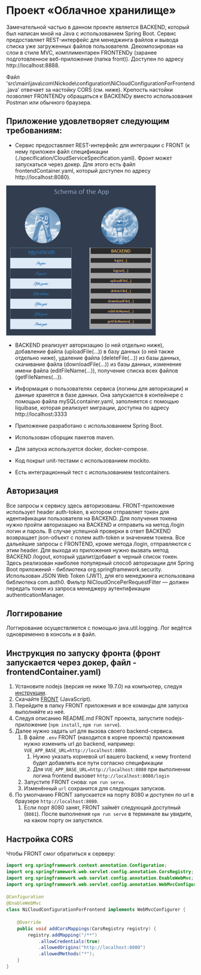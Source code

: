 # Проект «Облачное хранилище»

Замечательной частью в данном проекте является BACKEND, который был написан мной на Java с использованием Spring Boot. Сервис предоставляет REST-интерфейс для менеджинга файлов и вывода списка уже загруженных файлов пользователя. Декомпозирован на слои в стиле MVC, комплиментарен FRONTENDу (заранее подготовленное веб-приложение (папка front)). Доступен по адресу http://localhost:8888.

 Файл 'src\main\java\com\Nickode\configuration\NiCloudConfigurationForFrontend.java' отвечает за настойку CORS (см. ниже).
 Крепость настойки позволяет FRONTENDу обращаться к BACKENDу вместо использования Postman или обычного браузера.

## Приложение удовлетворяет следующим требованиям:

- Сервис предоставляет REST-интерфейс для интеграции с FRONT (к нему приложен файл спецификации (./specification/CloudServiceSpecification.yaml). Фронт может запускаться через докер. Для этого есть файл frontendContainer.yaml, который доступен по адресу http://localhost:8080).

<img src="SchemaOfTheApp.png" width="400" height="400">

- BACKEND реализует авторизацию (о ней отдельно ниже), добавление файла (uploadFile(...)) в базу данных (о ней также отдельно ниже), удаление файла (deleteFile(...)) из базы данных, скачивание файла (downloadFile(...)) из базы данных, изменение имени файла (editFileName(...)), получение списка всех файлов (getFileNames(...)).

- Информация о пользователях сервиса (логины для авторизации) и данные хранятся в базе данных. Она запускается в контейнере с помощью файла mySQLcontainer.yaml, заполняется с помощью liquibase, которая реализует миграции, доступна по адресу http://localhost:3333

- Приложение разработано с использованием Spring Boot.

- Использован сборщик пакетов maven.

- Для запуска используется docker, docker-compose.

- Код покрыт unit-тестами с использованием mockito.

- Есть интеграционный тест с использованием testcontainers.

## Авторизация
Все запросы к сервису здесь авторизованы.
FRONT-приложение использует header auth-token, в котором отправляет токен для идентификации пользователя на BACKEND. Для получения токена нужно пройти авторизацию на BACKEND и отправить на метод /login логин и пароль. В случае успешной проверки в ответ BACKEND возвращает json-объект с полем auth-token и значением токена. Все дальейшие запросы с FRONTEND, кроме метода /login, отправляются с этим header. Для выхода из приложения нужно вызвать метод BACKEND /logout, который удалит/добавит в черный список токен. Здесь реализован наиболее популярный способ авторизации для Spring Boot приложений - библиотека org.springframework.security. Использован  JSON Web Token (JWT), для его менеджинга использована библиотека com.auth0. Фильтр NiCloudOncePerRequestFilter — должен передать токен из запроса менеджеру аутентификации authenticationManager.

## Логгирование
Логгирование осуществляется с помощью java.util.logging. Лог ведётся одновременно в консоль и в файл.

## Инструкция по запуску фронта (фронт запускается через докер, файл - frontendContainer.yaml)
1. Установите nodejs (версия не ниже 19.7.0) на компьютер, следуя [инструкции](https://nodejs.org/ru/download/current/).
2. Скачайте [FRONT](./netology-diplom-frontend) (JavaScript).
3. Перейдите в папку FRONT приложения и все команды для запуска выполняйте из неё.
4. Следуя описанию README.md FRONT проекта, запустите nodejs-приложение (`npm install`, `npm run serve`).
5. Далее нужно задать url для вызова своего backend-сервиса.
    1. В файле `.env` FRONT (находится в корне проекта) приложения нужно изменить url до backend, например: `VUE_APP_BASE_URL=http://localhost:8080`. 
       1. Нужно указать корневой url вашего backend, к нему frontend будет добавлять все пути согласно спецификации
       2. Для `VUE_APP_BASE_URL=http://localhost:8080` при выполнении логина frontend вызовет `http://localhost:8080/login`
    2. Запустите FRONT снова: `npm run serve`.
    3. Изменённый `url` сохранится для следующих запусков.
6. По умолчанию FRONT запускается на порту 8080 и доступен по url в браузере `http://localhost:8080`. 
   1. Если порт 8080 занят, FRONT займёт следующий доступный (`8081`). После выполнения `npm run serve` в терминале вы увидите, на каком порту он запустился.

## Настройка CORS

Чтобы FRONT смог обратиться к серверу: 
```java
import org.springframework.context.annotation.Configuration;
import org.springframework.web.servlet.config.annotation.CorsRegistry;
import org.springframework.web.servlet.config.annotation.EnableWebMvc;
import org.springframework.web.servlet.config.annotation.WebMvcConfigurer;

@Configuration
@EnableWebMvc
class NiCloudConfigurationForFrontend implements WebMvcConfigurer {

    @Override
    public void addCorsMappings(CorsRegistry registry) {
        registry.addMapping("/**")
            .allowCredentials(true)
            .allowedOrigins("http://localhost:8080")
            .allowedMethods("*");
    }
}

